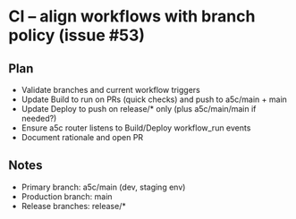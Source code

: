 # CI – align workflows with branch policy (issue #53)

## Plan
- Validate branches and current workflow triggers
- Update Build to run on PRs (quick checks) and push to a5c/main + main
- Update Deploy to push on release/* only (plus a5c/main/main if needed?)
- Ensure a5c router listens to Build/Deploy workflow_run events
- Document rationale and open PR

## Notes
- Primary branch: a5c/main (dev, staging env)
- Production branch: main
- Release branches: release/*
